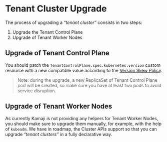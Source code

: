 # Tenant Cluster Upgrade
The process of upgrading a _“tenant cluster”_ consists in two steps:

1. Upgrade the Tenant Control Plane
2. Upgrade of Tenant Worker Nodes

## Upgrade of Tenant Control Plane
You should patch the `TenantControlPlane.spec.kubernetes.version` custom resource with a new compatible value according to the [Version Skew Policy](https://kubernetes.io/releases/version-skew-policy/).

> Note: during the upgrade, a new ReplicaSet of Tenant Control Plane pod will be created, so make sure you have at least two pods to avoid service disruption.

## Upgrade of Tenant Worker Nodes
As currently Kamaji is not providing any helpers for Tenant Worker Nodes, you should make sure to upgrade them manually, for example, with the help of `kubeadm`. We have in roadmap, the Cluster APIs support so that you can upgrade _“tenant clusters”_ in a fully declarative way.